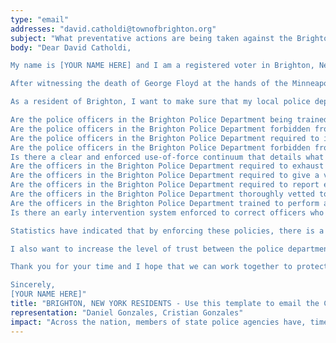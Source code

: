 ```yaml
---
type: "email"
addresses: "david.catholdi@townofbrighton.org"
subject: "What preventative actions are being taken against the Brighton Police Department?"
body: "Dear David Catholdi,

My name is [YOUR NAME HERE] and I am a registered voter in Brighton, New York. I am writing to you today to ask what you are doing, as the Chief of Police of Brighton, to ensure that your officers are not abusing their power and are held accountable for their actions.

After witnessing the death of George Floyd at the hands of the Minneapolis Police Department, I am left feeling outraged, frustrated, and hurt. The system has failed yet another black man and we are anxiously waiting to see if the officers responsible for his death will face consequences.

As a resident of Brighton, I want to make sure that my local police department is taking the necessary preventative measures to ensure that incidents like this will not occur in the future. So I ask:

Are the police officers in the Brighton Police Department being trained to de-escalate altercations by using peaceful conflict resolution strategies?
Are the police officers in the Brighton Police Department forbidden from using carotid restraints (chokeholds, strangleholds, etc.) and hog-tying methods? Furthermore, are they forbidden from transporting civilians in uncomfortable positions, such as face down in a vehicle?
Are the police officers in the Brighton Police Department required to intervene if they witness another officer using excessive force? Will officers be reprimanded if they fail to intervene?
Are the police officers in the Brighton Police Department forbidden from shooting at moving vehicles?
Is there a clear and enforced use-of-force continuum that details what weapons and force are acceptable in a wide variety of civilian-police interactions?
Are the officers in the Brighton Police Department required to exhaust every other possible option before using excessive force?
Are the officers in the Brighton Police Department required to give a verbal warning to civilians before drawing their weapon or using excessive force?
Are the officers in the Brighton Police Department required to report each time they threaten to or use force on civilians?
Are the officers in the Brighton Police Department thoroughly vetted to ensure that they do not have a history with abuse, racism, xenophobia, homophobia / transphobia, or discrimination?
Are the officers in the Brighton Police Department trained to perform and seek necessary medical action after using excessive force?
Is there an early intervention system enforced to correct officers who use excessive force? Additionally, how many complaints does an officer have to receive before they are reprimanded? Before they are terminated? More than three complaints are unacceptable.

Statistics have indicated that by enforcing these policies, there is a significant decrease in civilian complaints and injury due to excessive force. If any of the policies are not currently in place, then what is being done to ensure that they are going to be enforced in the near future? What can I do, as a concerned citizen, to set these policies in motion?

I also want to increase the level of trust between the police department and the community. To establish trust, there has to be transparency. I would like to see the Brighton Police Department collect and report data on civilian deaths that occurred in custody and as a result of an officer’s use of excessive force. The data should be broken down by demographics and should showcase the race, gender, sexuality, and religion of the civilians. Allowing the public access to this information will show us where we, as a community, fall short.

Thank you for your time and I hope that we can work together to protect the Brighton community. I refuse to let the next hashtag come from here.

Sincerely,
[YOUR NAME HERE]"
title: "BRIGHTON, NEW YORK RESIDENTS - Use this template to email the Chief of Police of Brighton to quiz them on what preventive actions are being taken to protect against police brutality from the Brighton Police Department."
representation: "Daniel Gonzales, Cristian Gonzales"
impact: "Across the nation, members of state police agencies have, time and time again, abused their power and have killed black Americans in a horrific manner, devoid of any lawfulness. Our nation has observed the cruel and evil killings of George Floyd, Breonna Taylor, Eric Garner, Ahmed Aubrey, and countless others of black Americans. Email the Chief of Police for the city of Brighton and press the question--are you, David Catholdi, taking any preventative actions to ensure that such acts of cruelty against African Americans don't happen as a consequence of policing with racist motives?"
---
```


